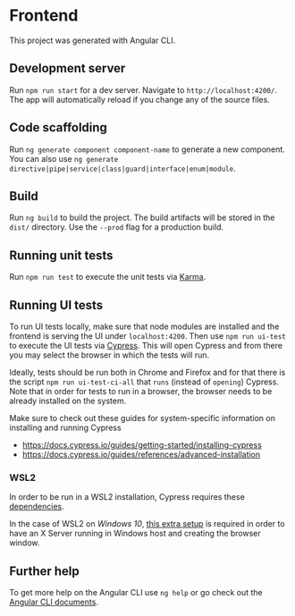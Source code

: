 # Frontend

This project was generated with Angular CLI.

## Development server

Run `npm run start` for a dev server. Navigate to `http://localhost:4200/`. The app will automatically reload if you change any of the source files.

## Code scaffolding

Run `ng generate component component-name` to generate a new component. You can also use `ng generate directive|pipe|service|class|guard|interface|enum|module`.

## Build

Run `ng build` to build the project. The build artifacts will be stored in the `dist/` directory. Use the `--prod` flag for a production build.

## Running unit tests

Run `npm run test` to execute the unit tests via [Karma](https://karma-runner.github.io).

## Running UI tests

To run UI tests locally, make sure that node modules are installed and the frontend is serving the UI under `localhost:4200`. Then use `npm run ui-test` to execute the UI tests via [Cypress](https://www.cypress.io/). This will open Cypress and from there you may select the browser in which the tests will run.

Ideally, tests should be run both in Chrome and Firefox and for that there is the script `npm run ui-test-ci-all` that `runs` (instead of `opening`) Cypress. Note that in order for tests to run in a browser, the browser needs to be already installed on the system.

Make sure to check out these guides for system-specific information on installing and running Cypress

- https://docs.cypress.io/guides/getting-started/installing-cypress
- https://docs.cypress.io/guides/references/advanced-installation

### WSL2

In order to be run in a WSL2 installation, Cypress requires these [dependencies](https://docs.cypress.io/guides/getting-started/installing-cypress#Linux-Prerequisites).

In the case of WSL2 on _Windows 10_, [this extra setup](https://docs.cypress.io/guides/references/advanced-installation#Windows-Subsystem-for-Linux) is required in order to have an X Server running in Windows host and creating the browser window.

## Further help

To get more help on the Angular CLI use `ng help` or go check out the [Angular CLI documents](https://angular.io/cli).
